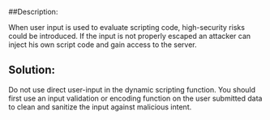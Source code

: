 ##Description:

When user input is used to evaluate scripting code, high-security risks could be introduced. If the input is not properly escaped an attacker can inject his own script code and gain access to the server.

## Solution:

Do not use direct user-input in the dynamic scripting function. You should first
use an input validation or encoding function on the user submitted data to clean and
sanitize the input against malicious intent.
